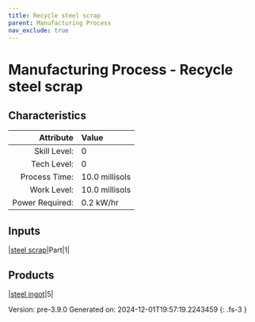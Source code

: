```yaml
---
title: Recycle steel scrap
parent: Manufacturing Process
nav_exclude: true
---
```

# Manufacturing Process - Recycle steel scrap


## Characteristics

| Attribute      | Value |
|--------:|:------|
|Skill Level:|0|
|Tech Level:|0|
|Process Time:|10.0 millisols|
|Work Level:|10.0 millisols|
|Power Required:|0.2 kW/hr|

## Inputs

|[steel scrap](../part/steel-scrap.html)|Part|1|

## Products

|[steel ingot](../part/steel-ingot.html)|5|


Version: pre-3.9.0 Generated on: 2024-12-01T19:57:19.2243459
{: .fs-3 }

